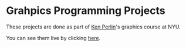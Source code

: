 # Grahpics Programming Projects

These projects are done as part of [Ken Perlin](https://cs.nyu.edu/~perlin/)'s graphics course at NYU. 

You can see them live by clicking [here](https://graphics-programming-projects.web.app/index.html).
